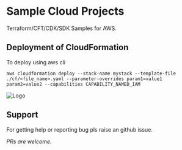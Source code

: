 
# Sample Cloud Projects 

Terraform/CFT/CDK/SDK Samples for AWS. 

## Deployment of CloudFormation

To deploy  using aws cli

```
aws cloudformation deploy --stack-name mystack --template-file ./cf/<file_name>.yaml --parameter-overrides param1=value1 param2=value2 --capabilities CAPABILITY_NAMED_IAM
```

  
![Logo](https://dev-to-uploads.s3.amazonaws.com/uploads/articles/th5xamgrr6se0x5ro4g6.png)

    
## Support

For getting help or reporting bug pls raise an github issue. 

_PRs are welcome._

  

